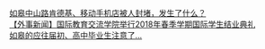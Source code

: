   
[如皋中山路肯德基、移动手机店被人封堵，发生了什么？](http://www.dianyue.me/archives/465/xbwkve6tkzwluq2a/)  
[【外事新闻】国际教育交流学院举行2018年春季学期国际学生结业典礼](http://www.dianyue.me/archives/867/zpzs05xcn8veho6o/)  
[如皋的应往届初、高中毕业生注意了...](http://www.dianyue.me/archives/541/3ksw2dhgp80i5jmd/)